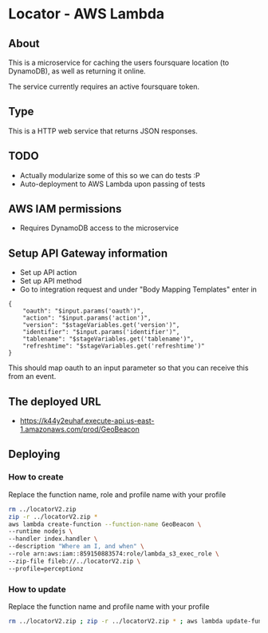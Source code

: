# Locator - AWS Lambda
## About
This is a microservice for caching the users foursquare location (to DynamoDB), as well as returning it online.

The service currently requires an active foursquare token.

## Type
This is a HTTP web service that returns JSON responses.

## TODO
* Actually modularize some of this so we can do tests :P
* Auto-deployment to AWS Lambda upon passing of tests

## AWS IAM permissions
* Requires DynamoDB access to the microservice

## Setup API Gateway information
* Set up API action
* Set up API method
* Go to integration request and under  "Body Mapping Templates" enter in
```text
{
    "oauth": "$input.params('oauth')",
    "action": "$input.params('action')",
    "version": "$stageVariables.get('version')",
    "identifier": "$input.params('identifier')",
    "tablename": "$stageVariables.get('tablename')",
    "refreshtime": "$stageVariables.get('refreshtime')"
}
```
This should map oauth to an input parameter so that you can receive this from an event.

## The deployed URL
* https://k44y2euhaf.execute-api.us-east-1.amazonaws.com/prod/GeoBeacon

## Deploying
### How to create
Replace the function name, role and profile name with your profile

```bash
rm ../locatorV2.zip
zip -r ../locatorV2.zip *
aws lambda create-function --function-name GeoBeacon \
--runtime nodejs \
--handler index.handler \
--description "Where am I, and when" \
--role arn:aws:iam::859150883574:role/lambda_s3_exec_role \
--zip-file fileb://../locatorV2.zip \
--profile=perceptionz
```

### How to update
Replace the function name and profile name with your profile

```bash
rm ../locatorV2.zip ; zip -r ../locatorV2.zip * ; aws lambda update-function-code --function-name GeoBeacon   --zip-file fileb://../locatorV2.zip --profile=perceptionz
```
